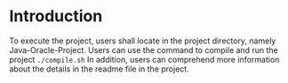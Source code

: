 # Introduction
To execute the project, users shall locate in the project directory, namely Java-Oracle-Project.
Users can use the command to compile and run the project `./compile.sh`
In addition, users can comprehend more information about the details in the readme file in the project.